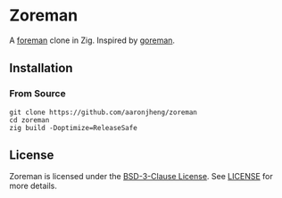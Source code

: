 # Zoreman

A [foreman](https://ddollar.github.io/foreman/) clone in Zig. Inspired by [goreman](https://github.com/mattn/goreman).

## Installation

### From Source

```shell
git clone https://github.com/aaronjheng/zoreman
cd zoreman
zig build -Doptimize=ReleaseSafe
```

## License

Zoreman is licensed under the [BSD-3-Clause License](https://opensource.org/licenses/BSD-3-Clause). See [LICENSE](LICENSE) for more details.
